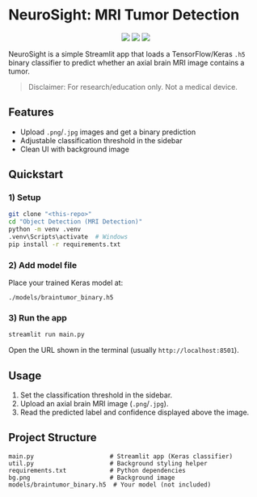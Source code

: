 # NeuroSight: MRI Tumor Detection

<p align="center">
  <img src="https://img.shields.io/badge/Streamlit-App-red?logo=streamlit" />
  <img src="https://img.shields.io/badge/TensorFlow-Keras-orange?logo=tensorflow" />
  <img src="https://img.shields.io/badge/Python-3.9%2B-green?logo=python" />
</p>

NeuroSight is a simple Streamlit app that loads a TensorFlow/Keras `.h5` binary classifier to predict whether an axial brain MRI image contains a tumor.

> Disclaimer: For research/education only. Not a medical device.

## Features

- Upload `.png`/`.jpg` images and get a binary prediction
- Adjustable classification threshold in the sidebar
- Clean UI with background image

## Quickstart

### 1) Setup

```bash
git clone "<this-repo>"
cd "Object Detection (MRI Detection)"
python -m venv .venv
.venv\Scripts\activate  # Windows
pip install -r requirements.txt
```

### 2) Add model file

Place your trained Keras model at:

```
./models/braintumor_binary.h5
```

### 3) Run the app

```bash
streamlit run main.py
```

Open the URL shown in the terminal (usually `http://localhost:8501`).

## Usage

1. Set the classification threshold in the sidebar.
2. Upload an axial brain MRI image (`.png`/`.jpg`).
3. Read the predicted label and confidence displayed above the image.

## Project Structure

```
main.py                     # Streamlit app (Keras classifier)
util.py                     # Background styling helper
requirements.txt            # Python dependencies
bg.png                      # Background image
models/braintumor_binary.h5  # Your model (not included)
```
